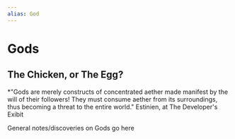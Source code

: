 ```yaml
---
alias: God
---
```

# Gods
## The Chicken, or The Egg?

*"Gods are merely constructs of concentrated aether made manifest by the will of their followers! They must consume aether from its surroundings, thus becoming a threat to the entire world."
	Estinien, at The Developer's Exibit



General notes/discoveries on Gods go here